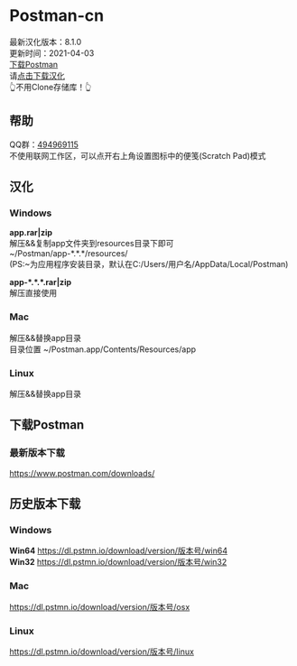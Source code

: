 # Postman-cn
最新汉化版本：8.1.0  
更新时间：2021-04-03  
[下载Postman](#下载Postman)  
请[点击下载汉化](https://github.com/hlmd/Postman-cn/releases)  
👆不用Clone存储库！👆

## 帮助
QQ群：[494969115](https://jq.qq.com/?_wv=1027&k=WAheqTCx)  
不使用联网工作区，可以点开右上角设置图标中的便笺(Scratch Pad)模式

## 汉化

### Windows
**app.rar|zip**  
解压&&复制app文件夹到resources目录下即可  
~/Postman/app-\*.\*.\*/resources/  
(PS:~为应用程序安装目录，默认在C:/Users/用户名/AppData/Local/Postman)

**app-\*.\*.\*.rar|zip**  
解压直接使用

### Mac
解压&&替换app目录  
目录位置 ~/Postman.app/Contents/Resources/app

### Linux
解压&&替换app目录



## 下载Postman

### 最新版本下载
https://www.postman.com/downloads/


## 历史版本下载

### Windows
**Win64** https://dl.pstmn.io/download/version/版本号/win64  
**Win32** https://dl.pstmn.io/download/version/版本号/win32

### Mac
https://dl.pstmn.io/download/version/版本号/osx

### Linux
https://dl.pstmn.io/download/version/版本号/linux


